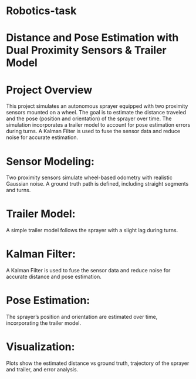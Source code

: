 # Robotics-task
# Distance and Pose Estimation with Dual Proximity Sensors & Trailer Model
# Project Overview

 This project simulates an autonomous sprayer equipped with two proximity sensors mounted on a wheel. The goal is to estimate the distance traveled and the pose (position and orientation) of the sprayer over time. The simulation incorporates a trailer model to account for pose estimation errors during turns. A Kalman Filter is used to fuse the sensor data and reduce noise for accurate estimation.
# Sensor Modeling:
Two proximity sensors simulate wheel-based odometry with realistic Gaussian noise.
  A ground truth path is defined, including straight segments and turns.

# Trailer Model:
A simple trailer model follows the sprayer with a slight lag during turns.

# Kalman Filter:
A Kalman Filter is used to fuse the sensor data and reduce noise for accurate distance and pose estimation.

# Pose Estimation:
The sprayer’s position and orientation are estimated over time, incorporating the trailer model.

# Visualization:
Plots show the estimated distance vs ground truth, trajectory of the sprayer and trailer, and error analysis.
